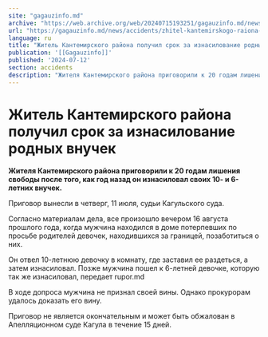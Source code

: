 ```yaml
---
site: "gagauzinfo.md"
archive: "https://web.archive.org/web/20240715193251/gagauzinfo.md/news/accidents/zhitel-kantemirskogo-raiona-poluchil-srok-za-iznasilovanie-rodnih-vnuchek"
url: "https://gagauzinfo.md/news/accidents/zhitel-kantemirskogo-raiona-poluchil-srok-za-iznasilovanie-rodnih-vnuchek"
language: ru
title: "Житель Кантемирского района получил срок за изнасилование родных внучек"
publication: '[[Gagauzinfo]]'
published: '2024-07-12'
section: accidents
description: "Жителя Кантемирского района приговорили к 20 годам лишения свободы после того, как год назад он изнасиловал своих 10- и 6-летних внучек."
---
```


# Житель Кантемирского района получил срок за изнасилование родных внучек

**Жителя Кантемирского района приговорили к 20 годам лишения свободы после того, как год назад он изнасиловал своих 10- и 6-летних внучек.**

Приговор вынесли в четверг, 11 июля, судьи Кагульского суда.

Согласно материалам дела, все произошло вечером 16 августа прошлого года, когда мужчина находился в доме потерпевших по просьбе родителей девочек, находившихся за границей, позаботиться о них.

Он отвел 10-летнюю девочку в комнату, где заставил ее раздеться, а затем изнасиловал. Позже мужчина пошел к 6-летней девочке, которую так же изнасиловал, передает rupor.md

В ходе допроса мужчина не признал своей вины. Однако прокурорам удалось доказать его вину.

Приговор не является окончательным и может быть обжалован в Апелляционном суде Кагула в течение 15 дней.